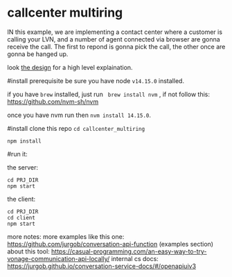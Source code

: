 
# callcenter multiring

IN this example, we are implementing a contact center where a customer is calling your LVN, and a number of agent connected via browser are gonna receive the call. 
The first to repond is gonna pick the call, the other once are gonna be hanged up. 

look [the design](DESIGN.md) for a high level explaination. 



#install prerequisite
be sure you have node `v14.15.0` installed. 

if you have `brew` installed, just run ` brew install nvm` , if not follow this: https://github.com/nvm-sh/nvm

once you have nvm run
then `nvm install 14.15.0`. 


#install
clone this repo
`cd callcenter_multiring`

`npm install`

#run it:

the server: 
```
cd PRJ_DIR
npm start
```

the client: 
```
cd PRJ_DIR
cd client
npm start
```

more notes: 
more examples like this one: https://github.com/jurgob/conversation-api-function (examples section)
about this tool: https://casual-programming.com/an-easy-way-to-try-vonage-communication-api-locally/
internal cs docs: https://jurgob.github.io/conversation-service-docs/#/openapiuiv3





